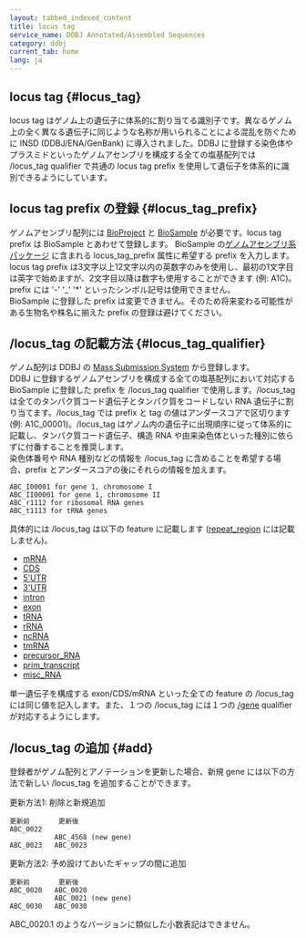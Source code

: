 ```yaml
---
layout: tabbed_indexed_content
title: locus tag
service_name: DDBJ Annotated/Assembled Sequences
category: ddbj
current_tab: home
lang: ja
---
```


## locus tag {#locus_tag}

locus tag はゲノム上の遺伝子に体系的に割り当てる識別子です。異なるゲノム上の全く異なる遺伝子に同じような名称が用いられることによる混乱を防ぐために INSD (DDBJ/ENA/GenBank) に導入されました。DDBJ に登録する染色体やプラスミドといったゲノムアセンブリを構成する全ての塩基配列では /locus_tag qualifier で共通の locus tag prefix を使用して遺伝子を体系的に識別できるようにしています。

## locus tag prefix の登録 {#locus_tag_prefix}

ゲノムアセンブリ配列には [BioProject](/bioproject/submission.html) と [BioSample](/biosample/submission.html) が必要です。locus tag prefix は BioSample とあわせて登録します。  BioSample の[ゲノムアセンブリ系パッケージ](/biosample/overview.html#genome-assembly-sample) に含まれる locus_tag_prefix 属性に希望する prefix を入力します。locus tag prefix は3文字以上12文字以内の英数字のみを使用し、最初の1文字目は英字で始めますが、2文字目以降は数字も使用することができます (例: A1C)。prefix には '-' '\_' '\*' といったシンボル記号は使用できません。  
BioSample に登録した prefix は変更できません。そのため将来変わる可能性がある生物名や株名に揃えた prefix の登録は避けてください。   

## /locus_tag の記載方法 {#locus_tag_qualifier}

ゲノム配列は DDBJ の [Mass Submission System](/ddbj/mss.html) から登録します。  
DDBJ に登録するゲノムアセンブリを構成する全ての塩基配列において対応する BioSample に登録した prefix を /locus_tag qualifier で使用します。/locus_tag は全てのタンパク質コード遺伝子とタンパク質をコードしない RNA 遺伝子に割り当てます。/locus_tag では prefix と tag の値はアンダースコアで区切ります (例: A1C_00001)。/locus_tag はゲノム内の遺伝子に出現順序に従って体系的に記載し、タンパク質コード遺伝子、構造 RNA や由来染色体といった種別に依らずに付番することを推奨します。  
染色体番号や RNA 種別などの情報を /locus_tag に含めることを希望する場合、prefix とアンダースコアの後にそれらの情報を加えます。

```
ABC_I00001 for gene 1, chromosome I
ABC_II00001 for gene 1, chromosome II
ABC_r1112 for ribosomal RNA genes
ABC_t1113 for tRNA genes
```

具体的には /locus_tag は以下の feature に記載します ([repeat_region](/ddbj/features.html#repeat_region) には記載しません)。

* [mRNA](/ddbj/features.html#mRNA)
* [CDS](/ddbj/features.html#cds)
* [5'UTR](/ddbj/features.html#5UTR)
* [3'UTR](/ddbj/features.html#3UTR)
* [intron](/ddbj/features.html#intron)
* [exon](/ddbj/features.html#exon)
* [tRNA](/ddbj/features.html#tRNA)
* [rRNA](/ddbj/features.html#rRNA)
* [ncRNA](/ddbj/features.html#ncRNA)
* [tmRNA](/ddbj/features.html#tmRNA)
* [precursor_RNA](/ddbj/features.html#precursor_RNA)
* [prim_transcript](/ddbj/feature-table.html#prim_transcript)
* [misc_RNA](/ddbj/features.html#misc_RNA)

単一遺伝子を構成する exon/CDS/mRNA といった全ての feature の /locus_tag には同じ値を記入します。また、１つの /locus_tag には１つの [/gene](/ddbj/qualifiers.html#gene) qualifier が対応するようにします。  

## /locus_tag の追加 {#add}

登録者がゲノム配列とアノテーションを更新した場合、新規 gene には以下の方法で新しい /locus_tag を追加することができます。

更新方法1: 削除と新規追加

```
更新前       更新後
ABC_0022
           ABC_4568 (new gene)
ABC_0023   ABC_0023
```

更新方法2: 予め設けておいたギャップの間に追加

```
更新前       更新後
ABC_0020   ABC_0020
           ABC_0021 (new gene)
ABC_0030   ABC_0030
```

ABC_0020.1 のようなバージョンに類似した小数表記はできません。
